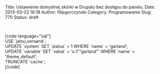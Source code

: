 Title: Ustawienie domyślnej skórki w Drupalu bez dostępu do panelu.
Date: 2013-03-22 16:18
Author: filipgorczynski
Category: Programowanie
Slug: 770
Status: draft

 

\[code language="sql"\]  
USE \`jalou\_versand\`;  
UPDATE \`system\` SET \`status\` = 1 WHERE \`name\` = 'garland';  
UPDATE \`variable\` SET \`value\` = 's:7:"garland"' WHERE \`name\` = 'theme\_default';  
TRUNCATE \`cache\`;  
\[/code\]
